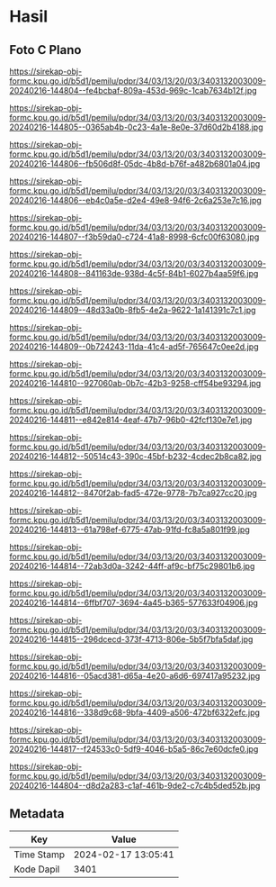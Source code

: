 # Hasil

## Foto C Plano

https://sirekap-obj-formc.kpu.go.id/b5d1/pemilu/pdpr/34/03/13/20/03/3403132003009-20240216-144804--fe4bcbaf-809a-453d-969c-1cab7634b12f.jpg

https://sirekap-obj-formc.kpu.go.id/b5d1/pemilu/pdpr/34/03/13/20/03/3403132003009-20240216-144805--0365ab4b-0c23-4a1e-8e0e-37d60d2b4188.jpg

https://sirekap-obj-formc.kpu.go.id/b5d1/pemilu/pdpr/34/03/13/20/03/3403132003009-20240216-144806--fb506d8f-05dc-4b8d-b76f-a482b6801a04.jpg

https://sirekap-obj-formc.kpu.go.id/b5d1/pemilu/pdpr/34/03/13/20/03/3403132003009-20240216-144806--eb4c0a5e-d2e4-49e8-94f6-2c6a253e7c16.jpg

https://sirekap-obj-formc.kpu.go.id/b5d1/pemilu/pdpr/34/03/13/20/03/3403132003009-20240216-144807--f3b59da0-c724-41a8-8998-6cfc00f63080.jpg

https://sirekap-obj-formc.kpu.go.id/b5d1/pemilu/pdpr/34/03/13/20/03/3403132003009-20240216-144808--841163de-938d-4c5f-84b1-6027b4aa59f6.jpg

https://sirekap-obj-formc.kpu.go.id/b5d1/pemilu/pdpr/34/03/13/20/03/3403132003009-20240216-144809--48d33a0b-8fb5-4e2a-9622-1a141391c7c1.jpg

https://sirekap-obj-formc.kpu.go.id/b5d1/pemilu/pdpr/34/03/13/20/03/3403132003009-20240216-144809--0b724243-11da-41c4-ad5f-765647c0ee2d.jpg

https://sirekap-obj-formc.kpu.go.id/b5d1/pemilu/pdpr/34/03/13/20/03/3403132003009-20240216-144810--927060ab-0b7c-42b3-9258-cff54be93294.jpg

https://sirekap-obj-formc.kpu.go.id/b5d1/pemilu/pdpr/34/03/13/20/03/3403132003009-20240216-144811--e842e814-4eaf-47b7-96b0-42fcf130e7e1.jpg

https://sirekap-obj-formc.kpu.go.id/b5d1/pemilu/pdpr/34/03/13/20/03/3403132003009-20240216-144812--50514c43-390c-45bf-b232-4cdec2b8ca82.jpg

https://sirekap-obj-formc.kpu.go.id/b5d1/pemilu/pdpr/34/03/13/20/03/3403132003009-20240216-144812--8470f2ab-fad5-472e-9778-7b7ca927cc20.jpg

https://sirekap-obj-formc.kpu.go.id/b5d1/pemilu/pdpr/34/03/13/20/03/3403132003009-20240216-144813--61a798ef-6775-47ab-91fd-fc8a5a801f99.jpg

https://sirekap-obj-formc.kpu.go.id/b5d1/pemilu/pdpr/34/03/13/20/03/3403132003009-20240216-144814--72ab3d0a-3242-44ff-af9c-bf75c29801b6.jpg

https://sirekap-obj-formc.kpu.go.id/b5d1/pemilu/pdpr/34/03/13/20/03/3403132003009-20240216-144814--6ffbf707-3694-4a45-b365-577633f04906.jpg

https://sirekap-obj-formc.kpu.go.id/b5d1/pemilu/pdpr/34/03/13/20/03/3403132003009-20240216-144815--296dcecd-373f-4713-806e-5b5f7bfa5daf.jpg

https://sirekap-obj-formc.kpu.go.id/b5d1/pemilu/pdpr/34/03/13/20/03/3403132003009-20240216-144816--05acd381-d65a-4e20-a6d6-697417a95232.jpg

https://sirekap-obj-formc.kpu.go.id/b5d1/pemilu/pdpr/34/03/13/20/03/3403132003009-20240216-144816--338d9c68-9bfa-4409-a506-472bf6322efc.jpg

https://sirekap-obj-formc.kpu.go.id/b5d1/pemilu/pdpr/34/03/13/20/03/3403132003009-20240216-144817--f24533c0-5df9-4046-b5a5-86c7e60dcfe0.jpg

https://sirekap-obj-formc.kpu.go.id/b5d1/pemilu/pdpr/34/03/13/20/03/3403132003009-20240216-144804--d8d2a283-c1af-461b-9de2-c7c4b5ded52b.jpg


## Metadata

| Key        | Value               |
| ---------- | ------------------- |
| Time Stamp | 2024-02-17 13:05:41 |
| Kode Dapil | 3401                |



